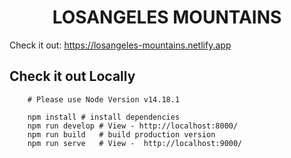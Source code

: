 <p align="center"> </p>
<h1 align="center">LOSANGELES MOUNTAINS</h1>

Check it out: https://losangeles-mountains.netlify.app


## Check it out Locally
```shell 
    # Please use Node Version v14.18.1

    npm install # install dependencies
    npm run develop # View - http://localhost:8000/
    npm run build   # build production version
    npm run serve   # View -  http://localhost:9000/
```
